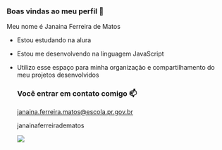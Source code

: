 ### Boas vindas ao meu perfil 💙

Meu nome é Janaina Ferreira de Matos 

- Estou estudando na alura
- Estou me desenvolvendo na linguagem JavaScript
- Utilizo esse espaço para minha organização e compartilhamento do meu projetos desenvolvidos

  ### Você entrar em contato comigo 📫

  janaina.ferreira.matos@escola.pr.gov.br

   janainaferreiradematos

  ![](https://media1.tenor.com/m/opEBWw0uddoAAAAd/unm.gif)
  
